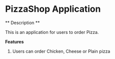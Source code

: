 # PizzaShop Application

** Description **

This is an application for users to order Pizza. 

**Features**

1. Users can order Chicken, Cheese or Plain pizza